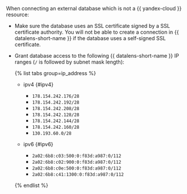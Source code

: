 When connecting an external database which is not a {{ yandex-cloud }} resource:

* Make sure the database uses an SSL certificate signed by a SSL certificate authority. You will not be able to create a connection in {{ datalens-short-name }} if the database uses a self-signed SSL certificate.
* Grant database access to the following {{ datalens-short-name }} IP ranges (`/` is followed by subnet mask length):

   {% list tabs group=ip_address %}

   - ipv4 {#ipv4}

      * `178.154.242.176/28`
      * `178.154.242.192/28`
      * `178.154.242.208/28`
      * `178.154.242.128/28`
      * `178.154.242.144/28`
      * `178.154.242.160/28`
      * `130.193.60.0/28`

   - ipv6 {#ipv6}

      * `2a02:6b8:c03:500:0:f83d:a987:0/112`
      * `2a02:6b8:c02:900:0:f83d:a987:0/112`
      * `2a02:6b8:c0e:500:0:f83d:a987:0/112`
      * `2a02:6b8:c41:1300:0:f83d:a987:0/112`

   {% endlist %}
